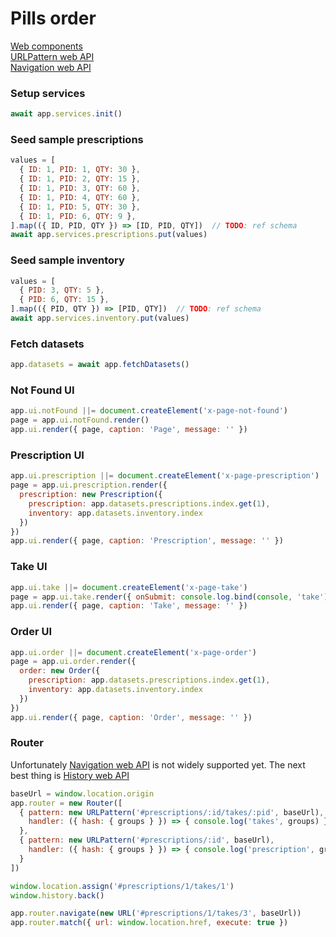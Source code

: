 # Pills order

[Web components](./web-components.md)  
[URLPattern web API](./url-pattern.md)  
[Navigation web API](./navigation.md)  

### Setup services
```js
await app.services.init()
```

### Seed sample prescriptions
```js
values = [
  { ID: 1, PID: 1, QTY: 30 },
  { ID: 1, PID: 2, QTY: 15 },
  { ID: 1, PID: 3, QTY: 60 },
  { ID: 1, PID: 4, QTY: 60 },
  { ID: 1, PID: 5, QTY: 30 },
  { ID: 1, PID: 6, QTY: 9 },
].map(({ ID, PID, QTY }) => [ID, PID, QTY])  // TODO: ref schema
await app.services.prescriptions.put(values)
```

### Seed sample inventory
```js
values = [
  { PID: 3, QTY: 5 },
  { PID: 6, QTY: 15 },
].map(({ PID, QTY }) => [PID, QTY])  // TODO: ref schema
await app.services.inventory.put(values)
```

### Fetch datasets
```js
app.datasets = await app.fetchDatasets()
```

### Not Found UI
```js
app.ui.notFound ||= document.createElement('x-page-not-found')
page = app.ui.notFound.render()
app.ui.render({ page, caption: 'Page', message: '' })
```

### Prescription UI
```js
app.ui.prescription ||= document.createElement('x-page-prescription')
page = app.ui.prescription.render({
  prescription: new Prescription({
    prescription: app.datasets.prescriptions.index.get(1),
    inventory: app.datasets.inventory.index
  })
})
app.ui.render({ page, caption: 'Prescription', message: '' })
```

### Take UI
```js
app.ui.take ||= document.createElement('x-page-take')
page = app.ui.take.render({ onSubmit: console.log.bind(console, 'take') })
app.ui.render({ page, caption: 'Take', message: '' })
```

### Order UI
```js
app.ui.order ||= document.createElement('x-page-order')
page = app.ui.order.render({
  order: new Order({
    prescription: app.datasets.prescriptions.index.get(1),
    inventory: app.datasets.inventory.index
  })
})
app.ui.render({ page, caption: 'Order', message: '' })
```

### Router
Unfortunately [Navigation web API](./navigation.md) is not widely supported yet.
The next best thing is [History web API](https://developer.mozilla.org/en-US/docs/Web/API/History)  
```js
baseUrl = window.location.origin
app.router = new Router([
  { pattern: new URLPattern('#prescriptions/:id/takes/:pid', baseUrl),
    handler: ({ hash: { groups } }) => { console.log('takes', groups) }
  },
  { pattern: new URLPattern('#prescriptions/:id', baseUrl),
    handler: ({ hash: { groups } }) => { console.log('prescription', groups) }
  }
])

window.location.assign('#prescriptions/1/takes/1')
window.history.back()

app.router.navigate(new URL('#prescriptions/1/takes/3', baseUrl))
app.router.match({ url: window.location.href, execute: true })
```
